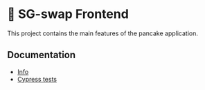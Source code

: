 # 🥞 SG-swap Frontend


This project contains the main features of the pancake application.

## Documentation

- [Info](doc/Info.md)
- [Cypress tests](doc/Cypress.md)
